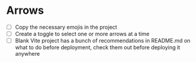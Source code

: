 # Arrows

- [ ] Copy the necessary emojis in the project
- [ ] Create a toggle to select one or more arrows at a time
- [ ] Blank Vite project has a bunch of recommendations in README.md on what to do before deployment, check them out before deploying it anywhere